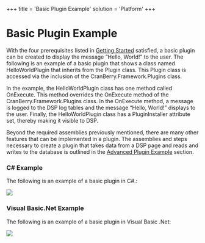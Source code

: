 +++
title = 'Basic Plugin Example'
solution = 'Platform'
+++

# Basic Plugin Example

With the four prerequisites listed in [Getting
Started](Plugins%20Overview#GettingStarted) satisfied, a basic
plugin can be created to display the message “Hello, World\!” to the
user. The following is an example of a basic plugin that shows a class
named HelloWorldPlugin that inherits from the Plugin class. This Plugin
class is accessed via the inclusion of the CranBerry.Framework.Plugins
class.

In the example, the HelloWorldPlugin class has one method called
OnExecute. This method overrides the OnExecute method of the
CranBerry.Framework.Plugins class. In the OnExecute method, a message is
logged to the DSP log tables and the message “Hello, World\!” displays
to the user. Finally, the HelloWorldPlugin class has a PluginInstaller
attribute set, thereby making it visible to DSP.

Beyond the required assemblies previously mentioned, there are many
other features that can be implemented in a plugin. The assemblies and
steps necessary to create a plugin that takes data from a DSP page and
reads and writes to the database is outlined in the [Advanced Plugin
Example](Advanced%20Plugin%20Example) section.

### C\# Example

The following is an example of a basic plugin in C\#.:

![](../../../Resources/Images/Basic%20Plugin%20Example.png)

### Visual Basic.Net Example

The following is an example of a basic plugin in Visual Basic .Net:

![](../../../Resources/Images/Basic%20Plugin%20Example_1.png)
